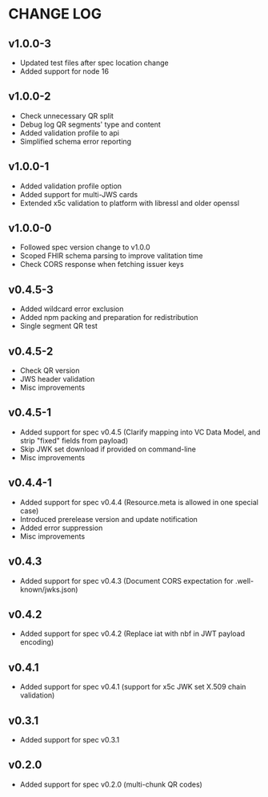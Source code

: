 # CHANGE LOG

## v1.0.0-3
 - Updated test files after spec location change
 - Added support for node 16

## v1.0.0-2
 - Check unnecessary QR split
 - Debug log QR segments' type and content
 - Added validation profile to api
 - Simplified schema error reporting

## v1.0.0-1
 - Added validation profile option
 - Added support for multi-JWS cards
 - Extended x5c validation to platform with libressl and older openssl

## v1.0.0-0
 - Followed spec version change to v1.0.0
 - Scoped FHIR schema parsing to improve valitation time
 - Check CORS response when fetching issuer keys

## v0.4.5-3
 - Added wildcard error exclusion
 - Added npm packing and preparation for redistribution
 - Single segment QR test

## v0.4.5-2
 - Check QR version
 - JWS header validation
 - Misc improvements

## v0.4.5-1
 - Added support for spec v0.4.5 (Clarify mapping into VC Data Model, and strip "fixed" fields from payload)
 - Skip JWK set download if provided on command-line
 - Misc improvements

## v0.4.4-1
 - Added support for spec v0.4.4 (Resource.meta is allowed in one special case)
 - Introduced prerelease version and update notification
 - Added error suppression
 - Misc improvements

## v0.4.3
 - Added support for spec v0.4.3 (Document CORS expectation for .well-known/jwks.json)

## v0.4.2
 - Added support for spec v0.4.2 (Replace iat with nbf in JWT payload encoding)

## v0.4.1
 - Added support for spec v0.4.1 (support for x5c JWK set X.509 chain validation)

## v0.3.1
 - Added support for spec v0.3.1

## v0.2.0
 - Added support for spec v0.2.0 (multi-chunk QR codes)
